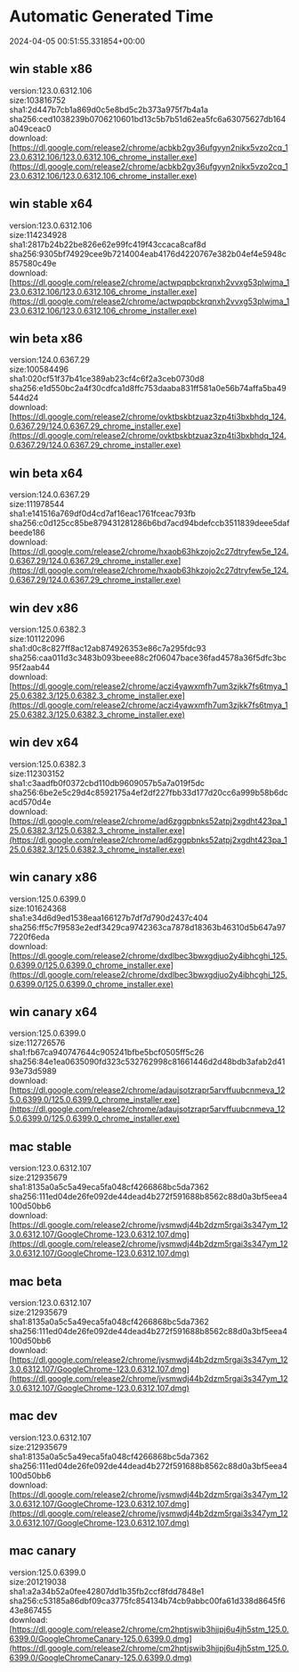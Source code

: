 # Automatic Generated Time
2024-04-05 00:51:55.331854+00:00

## win stable x86
version:123.0.6312.106  
size:103816752  
sha1:2d447b7cb1a869d0c5e8bd5c2b373a975f7b4a1a  
sha256:ced1038239b0706210601bd13c5b7b51d62ea5fc6a63075627db164a049ceac0  
download:[https://dl.google.com/release2/chrome/acbkb2gy36ufgyyn2nikx5vzo2cq_123.0.6312.106/123.0.6312.106_chrome_installer.exe](https://dl.google.com/release2/chrome/acbkb2gy36ufgyyn2nikx5vzo2cq_123.0.6312.106/123.0.6312.106_chrome_installer.exe)  

## win stable x64
version:123.0.6312.106  
size:114234928  
sha1:2817b24b22be826e62e99fc419f43ccaca8caf8d  
sha256:9305bf74929cee9b7214004eab4176d4220767e382b04ef4e5948c857580c49e  
download:[https://dl.google.com/release2/chrome/actwpqpbckrqnxh2vvxg53plwjma_123.0.6312.106/123.0.6312.106_chrome_installer.exe](https://dl.google.com/release2/chrome/actwpqpbckrqnxh2vvxg53plwjma_123.0.6312.106/123.0.6312.106_chrome_installer.exe)  

## win beta x86
version:124.0.6367.29  
size:100584496  
sha1:020cf51f37b41ce389ab23cf4c6f2a3ceb0730d8  
sha256:e1d550bc2a4f30cdfca1d8ffc753daaba831ff581a0e56b74affa5ba49544d24  
download:[https://dl.google.com/release2/chrome/ovktbskbtzuaz3zp4ti3bxbhdq_124.0.6367.29/124.0.6367.29_chrome_installer.exe](https://dl.google.com/release2/chrome/ovktbskbtzuaz3zp4ti3bxbhdq_124.0.6367.29/124.0.6367.29_chrome_installer.exe)  

## win beta x64
version:124.0.6367.29  
size:111978544  
sha1:e141516a769df0d4cd7af16eac1761fceac793fb  
sha256:c0d125cc85be879431281286b6bd7acd94bdefccb3511839deee5dafbeede186  
download:[https://dl.google.com/release2/chrome/hxaob63hkzojo2c27dtryfew5e_124.0.6367.29/124.0.6367.29_chrome_installer.exe](https://dl.google.com/release2/chrome/hxaob63hkzojo2c27dtryfew5e_124.0.6367.29/124.0.6367.29_chrome_installer.exe)  

## win dev x86
version:125.0.6382.3  
size:101122096  
sha1:d0c8c827ff8ac12ab874926353e86c7a295fdc93  
sha256:caa011d3c3483b093beee88c2f06047bace36fad4578a36f5dfc3bc95f2aab44  
download:[https://dl.google.com/release2/chrome/aczi4yawxmfh7um3zjkk7fs6tmya_125.0.6382.3/125.0.6382.3_chrome_installer.exe](https://dl.google.com/release2/chrome/aczi4yawxmfh7um3zjkk7fs6tmya_125.0.6382.3/125.0.6382.3_chrome_installer.exe)  

## win dev x64
version:125.0.6382.3  
size:112303152  
sha1:c3aadfb0f0372cbd110db9609057b5a7a019f5dc  
sha256:6be2e5c29d4c8592175a4ef2df227fbb33d177d20cc6a999b58b6dcacd570d4e  
download:[https://dl.google.com/release2/chrome/ad6zggpbnks52atpj2xgdht423pa_125.0.6382.3/125.0.6382.3_chrome_installer.exe](https://dl.google.com/release2/chrome/ad6zggpbnks52atpj2xgdht423pa_125.0.6382.3/125.0.6382.3_chrome_installer.exe)  

## win canary x86
version:125.0.6399.0  
size:101624368  
sha1:e34d6d9ed1538eaa166127b7df7d790d2437c404  
sha256:ff5c7f9583e2edf3429ca9742363ca7878d18363b46310d5b647a977220f6eda  
download:[https://dl.google.com/release2/chrome/dxdlbec3bwxgdjuo2y4ibhcghi_125.0.6399.0/125.0.6399.0_chrome_installer.exe](https://dl.google.com/release2/chrome/dxdlbec3bwxgdjuo2y4ibhcghi_125.0.6399.0/125.0.6399.0_chrome_installer.exe)  

## win canary x64
version:125.0.6399.0  
size:112726576  
sha1:fb67ca940747644c905241bfbe5bcf0505ff5c26  
sha256:84e1ea0635090fd323c532762998c81661446d2d48bdb3afab2d4193e73d5989  
download:[https://dl.google.com/release2/chrome/adaujsotzrapr5arvffuubcnmeva_125.0.6399.0/125.0.6399.0_chrome_installer.exe](https://dl.google.com/release2/chrome/adaujsotzrapr5arvffuubcnmeva_125.0.6399.0/125.0.6399.0_chrome_installer.exe)  

## mac stable
version:123.0.6312.107  
size:212935679  
sha1:8135a0a5c5a49eca5fa048cf4266868bc5da7362  
sha256:111ed04de26fe092de44dead4b272f591688b8562c88d0a3bf5eea4100d50bb6  
download:[https://dl.google.com/release2/chrome/jvsmwdj44b2dzm5rgai3s347ym_123.0.6312.107/GoogleChrome-123.0.6312.107.dmg](https://dl.google.com/release2/chrome/jvsmwdj44b2dzm5rgai3s347ym_123.0.6312.107/GoogleChrome-123.0.6312.107.dmg)  

## mac beta
version:123.0.6312.107  
size:212935679  
sha1:8135a0a5c5a49eca5fa048cf4266868bc5da7362  
sha256:111ed04de26fe092de44dead4b272f591688b8562c88d0a3bf5eea4100d50bb6  
download:[https://dl.google.com/release2/chrome/jvsmwdj44b2dzm5rgai3s347ym_123.0.6312.107/GoogleChrome-123.0.6312.107.dmg](https://dl.google.com/release2/chrome/jvsmwdj44b2dzm5rgai3s347ym_123.0.6312.107/GoogleChrome-123.0.6312.107.dmg)  

## mac dev
version:123.0.6312.107  
size:212935679  
sha1:8135a0a5c5a49eca5fa048cf4266868bc5da7362  
sha256:111ed04de26fe092de44dead4b272f591688b8562c88d0a3bf5eea4100d50bb6  
download:[https://dl.google.com/release2/chrome/jvsmwdj44b2dzm5rgai3s347ym_123.0.6312.107/GoogleChrome-123.0.6312.107.dmg](https://dl.google.com/release2/chrome/jvsmwdj44b2dzm5rgai3s347ym_123.0.6312.107/GoogleChrome-123.0.6312.107.dmg)  

## mac canary
version:125.0.6399.0  
size:201219038  
sha1:a2a34b52a0fee42807dd1b35fb2ccf8fdd7848e1  
sha256:c53185a86dbf09ca3775fc854134b74cb9abbc00fa61d338d8645f643e867455  
download:[https://dl.google.com/release2/chrome/cm2hptjswib3hjjpj6u4jh5stm_125.0.6399.0/GoogleChromeCanary-125.0.6399.0.dmg](https://dl.google.com/release2/chrome/cm2hptjswib3hjjpj6u4jh5stm_125.0.6399.0/GoogleChromeCanary-125.0.6399.0.dmg)  

